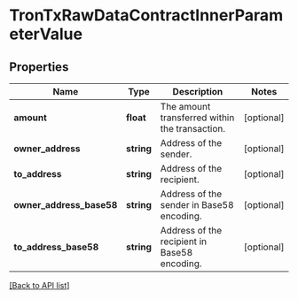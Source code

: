 # TronTxRawDataContractInnerParameterValue

## Properties

Name | Type | Description | Notes
------------ | ------------- | ------------- | -------------
**amount** | **float** | The amount transferred within the transaction. | [optional]
**owner_address** | **string** | Address of the sender. | [optional]
**to_address** | **string** | Address of the recipient. | [optional]
**owner_address_base58** | **string** | Address of the sender in Base58 encoding. | [optional]
**to_address_base58** | **string** | Address of the recipient in Base58 encoding. | [optional]

[[Back to API list]](../../README.md#api-endpoints)
